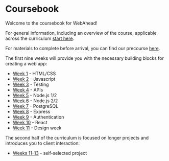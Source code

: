# Coursebook

Welcome to the coursebook for WebAhead!

For general information, including an overview of the course, applicable across the curriculum [start here](general/README.md).

For materials to complete before arrival, you can find our precourse [here](precourse/README.md).

The first nine weeks will provide you with the necessary building blocks for creating a web app:
* [Week 1](week-1/README.md)  - HTML/CSS
* [Week 2](week-2/README.md)  - Javascript
* [Week 3](week-3/README.md)  - Testing
* [Week 4](week-4/README.md)  - APIs
* [Week 5](week-5/README.md)  - Node.js 1/2
* [Week 6](week-6/README.md)  - Node.js 2/2
* [Week 7](week-7/README.md)  - PostgreSQL
* [Week 8](week-8/README.md)  - Express
* [Week 9](week-9/README.md)  - Authentication
* [Week 10](https://github.com/foundersandcoders/react-week)  - React
* [Week 11](https://github.com/WebAhead/design-week) - Design week

The second half of the curriculum is focused on longer projects and introduces you to client interaction:
+ [Weeks 11-13](./weeks-11-13) - self-selected project
